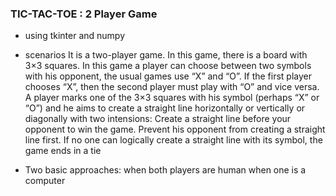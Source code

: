 ### TIC-TAC-TOE : 2 Player Game
- using tkinter and numpy
- scenarios
    It is a two-player game. In this game, there is a board with 3×3 squares.
    In this game a player can choose between two symbols with his opponent, the usual games use “X” and “O”. If the first player chooses “X”, then the second player must play with “O” and vice versa.
    A player marks one of the 3×3 squares with his symbol (perhaps “X” or “O”) and he aims to create a straight line horizontally or vertically or diagonally with two intensions:
        Create a straight line before your opponent to win the game.
        Prevent his opponent from creating a straight line first.
    If no one can logically create a straight line with its symbol, the game ends in a tie

- Two basic approaches:
    when both players are human
    when one is a computer